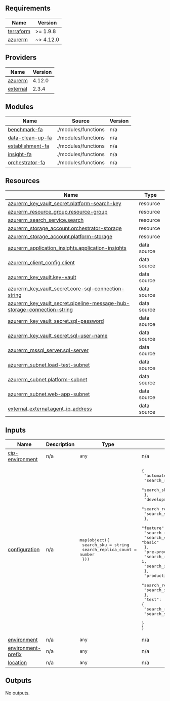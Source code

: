 <!-- BEGIN_TF_DOCS -->
## Requirements

| Name | Version |
|------|---------|
| <a name="requirement_terraform"></a> [terraform](#requirement\_terraform) | >= 1.9.8 |
| <a name="requirement_azurerm"></a> [azurerm](#requirement\_azurerm) | ~> 4.12.0 |

## Providers

| Name | Version |
|------|---------|
| <a name="provider_azurerm"></a> [azurerm](#provider\_azurerm) | 4.12.0 |
| <a name="provider_external"></a> [external](#provider\_external) | 2.3.4 |

## Modules

| Name | Source | Version |
|------|--------|---------|
| <a name="module_benchmark-fa"></a> [benchmark-fa](#module\_benchmark-fa) | ./modules/functions | n/a |
| <a name="module_data-clean-up-fa"></a> [data-clean-up-fa](#module\_data-clean-up-fa) | ./modules/functions | n/a |
| <a name="module_establishment-fa"></a> [establishment-fa](#module\_establishment-fa) | ./modules/functions | n/a |
| <a name="module_insight-fa"></a> [insight-fa](#module\_insight-fa) | ./modules/functions | n/a |
| <a name="module_orchestrator-fa"></a> [orchestrator-fa](#module\_orchestrator-fa) | ./modules/functions | n/a |

## Resources

| Name | Type |
|------|------|
| [azurerm_key_vault_secret.platform-search-key](https://registry.terraform.io/providers/hashicorp/azurerm/latest/docs/resources/key_vault_secret) | resource |
| [azurerm_resource_group.resource-group](https://registry.terraform.io/providers/hashicorp/azurerm/latest/docs/resources/resource_group) | resource |
| [azurerm_search_service.search](https://registry.terraform.io/providers/hashicorp/azurerm/latest/docs/resources/search_service) | resource |
| [azurerm_storage_account.orchestrator-storage](https://registry.terraform.io/providers/hashicorp/azurerm/latest/docs/resources/storage_account) | resource |
| [azurerm_storage_account.platform-storage](https://registry.terraform.io/providers/hashicorp/azurerm/latest/docs/resources/storage_account) | resource |
| [azurerm_application_insights.application-insights](https://registry.terraform.io/providers/hashicorp/azurerm/latest/docs/data-sources/application_insights) | data source |
| [azurerm_client_config.client](https://registry.terraform.io/providers/hashicorp/azurerm/latest/docs/data-sources/client_config) | data source |
| [azurerm_key_vault.key-vault](https://registry.terraform.io/providers/hashicorp/azurerm/latest/docs/data-sources/key_vault) | data source |
| [azurerm_key_vault_secret.core-sql-connection-string](https://registry.terraform.io/providers/hashicorp/azurerm/latest/docs/data-sources/key_vault_secret) | data source |
| [azurerm_key_vault_secret.pipeline-message-hub-storage-connection-string](https://registry.terraform.io/providers/hashicorp/azurerm/latest/docs/data-sources/key_vault_secret) | data source |
| [azurerm_key_vault_secret.sql-password](https://registry.terraform.io/providers/hashicorp/azurerm/latest/docs/data-sources/key_vault_secret) | data source |
| [azurerm_key_vault_secret.sql-user-name](https://registry.terraform.io/providers/hashicorp/azurerm/latest/docs/data-sources/key_vault_secret) | data source |
| [azurerm_mssql_server.sql-server](https://registry.terraform.io/providers/hashicorp/azurerm/latest/docs/data-sources/mssql_server) | data source |
| [azurerm_subnet.load-test-subnet](https://registry.terraform.io/providers/hashicorp/azurerm/latest/docs/data-sources/subnet) | data source |
| [azurerm_subnet.platform-subnet](https://registry.terraform.io/providers/hashicorp/azurerm/latest/docs/data-sources/subnet) | data source |
| [azurerm_subnet.web-app-subnet](https://registry.terraform.io/providers/hashicorp/azurerm/latest/docs/data-sources/subnet) | data source |
| [external_external.agent_ip_address](https://registry.terraform.io/providers/hashicorp/external/latest/docs/data-sources/external) | data source |

## Inputs

| Name | Description | Type | Default | Required |
|------|-------------|------|---------|:--------:|
| <a name="input_cip-environment"></a> [cip-environment](#input\_cip-environment) | n/a | `any` | n/a | yes |
| <a name="input_configuration"></a> [configuration](#input\_configuration) | n/a | <pre>map(object({<br>    search_sku           = string<br>    search_replica_count = number<br>  }))</pre> | <pre>{<br>  "automated-test": {<br>    "search_replica_count": 1,<br>    "search_sku": "basic"<br>  },<br>  "development": {<br>    "search_replica_count": 1,<br>    "search_sku": "basic"<br>  },<br>  "feature": {<br>    "search_replica_count": 1,<br>    "search_sku": "basic"<br>  },<br>  "pre-production": {<br>    "search_replica_count": 1,<br>    "search_sku": "basic"<br>  },<br>  "production": {<br>    "search_replica_count": 3,<br>    "search_sku": "basic"<br>  },<br>  "test": {<br>    "search_replica_count": 1,<br>    "search_sku": "basic"<br>  }<br>}</pre> | no |
| <a name="input_environment"></a> [environment](#input\_environment) | n/a | `any` | n/a | yes |
| <a name="input_environment-prefix"></a> [environment-prefix](#input\_environment-prefix) | n/a | `any` | n/a | yes |
| <a name="input_location"></a> [location](#input\_location) | n/a | `any` | n/a | yes |

## Outputs

No outputs.
<!-- END_TF_DOCS -->